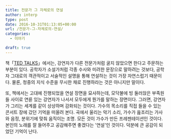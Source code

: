 ```yaml
---
title: 전문가 그 자체로의 연설
author: interp
type: post
date: 2016-10-31T01:13:05+00:00
url: /전문가-그-자체로의-연설/
categories:
  - 이야기

draft: true
---
```

책「[TED TALKS][1]」에서는, 강연자가 다른 전문가처럼 굴지 않았으면 한다고 주문하는 부분이 있다. 공학자가 소설가처럼 각종 수사와 미려한 문장으로 말하려는 것보다, 공학자 그대로의 객관적이고 서술적인 설명을 통해 연설하는 것이 가장 자연스럽기 때문이다. 물론, 청중의 지식 수준을 무시한 채로 진행하라는 것은 아니지만 말이다.

또, 책에서는 고대에 진행되었을 연설 장면을 묘사하는데, 모닥불에 빙 둘러앉은 부족원들 사이로 연륜 있는 강연자가 나서서 모두에게 뭔가를 말하는 장면이다. 그러면, 강연자가 그리는 세계를 같이 상상하며 감화되는 것이다. 가수의 목소리를 직접 들을 수 있는 콘서트 장에 갔던 기억을 떠올려 본다. 곡에서 울리는 악기 소리, 가수가 읊조리는 가사와 음정, 분위기에 맞춰 움직이는 조명. 모든 것이 가수가 만든 프레젠테이션인 것이다. 본인의 노래를 잘 들어주고 공감해주면 좋겠다는 '연설'인 것이다. 덕분에 큰 공감이 되었던 기억이 난다.

 [1]: http://www.yes24.com/24/goods/29646432
